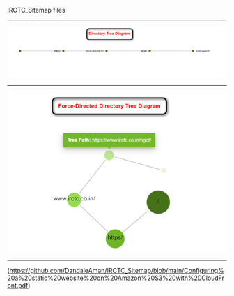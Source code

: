IRCTC_Sitemap files
******************************************************************

![Directory Tree Graph of IRCTC](https://github.com/DandaleAman/IRCTC_Sitemap/blob/main/Directory%20Tree%20Graph.png)

*********************************************************************

![Force-Directory Tree Graph of IRCTC](https://github.com/DandaleAman/IRCTC_Sitemap/blob/main/Force-Directed%20Directory%20Tree%20Diagram.png)

************************************************************************
(https://github.com/DandaleAman/IRCTC_Sitemap/blob/main/Configuring%20a%20static%20website%20on%20Amazon%20S3%20with%20CloudFront.pdf)
